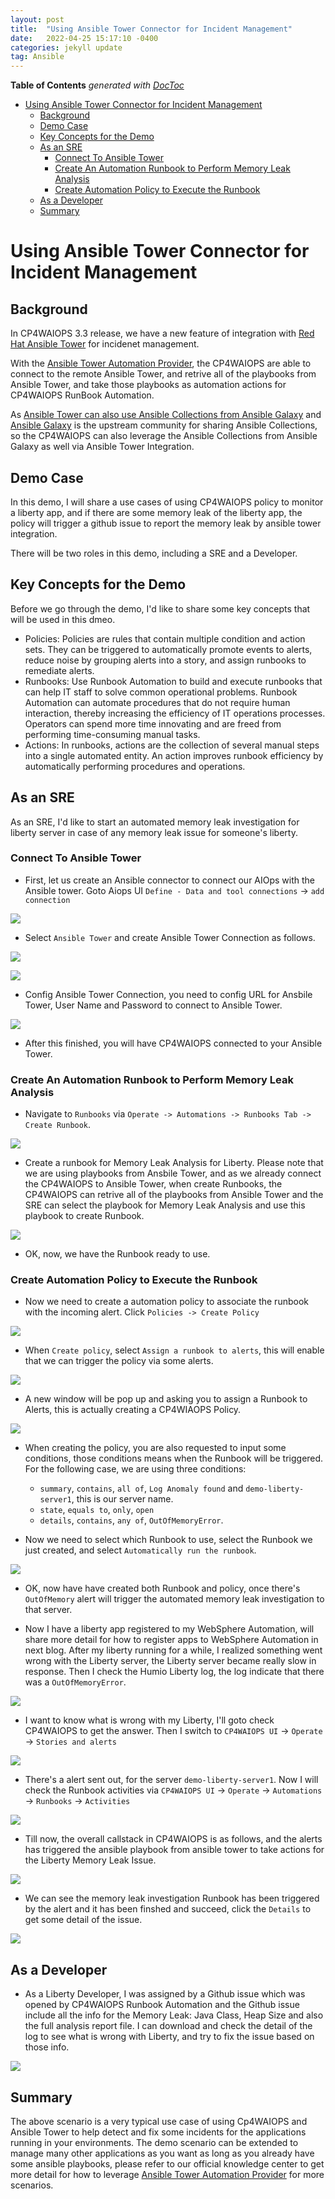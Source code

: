 ```yaml
---
layout: post
title:  "Using Ansible Tower Connector for Incident Management"
date:   2022-04-25 15:17:10 -0400
categories: jekyll update
tag: Ansible
---
```


<!-- START doctoc generated TOC please keep comment here to allow auto update -->
<!-- DON'T EDIT THIS SECTION, INSTEAD RE-RUN doctoc TO UPDATE -->
**Table of Contents**  *generated with [DocToc](https://github.com/thlorenz/doctoc)*

- [Using Ansible Tower Connector for Incident Management](#using-ansible-tower-connector-for-incident-management)
  - [Background](#background)
  - [Demo Case](#demo-case)
  - [Key Concepts for the Demo](#key-concepts-for-the-demo)
  - [As an SRE](#as-an-sre)
    - [Connect To Ansible Tower](#connect-to-ansible-tower)
    - [Create An Automation Runbook to Perform Memory Leak Analysis](#create-an-automation-runbook-to-perform-memory-leak-analysis)
    - [Create Automation Policy to Execute the Runbook](#create-automation-policy-to-execute-the-runbook)
  - [As a Developer](#as-a-developer)
  - [Summary](#summary)

<!-- END doctoc generated TOC please keep comment here to allow auto update -->

# Using Ansible Tower Connector for Incident Management

## Background

In CP4WAIOPS 3.3 release, we have a new feature of integration with [Red Hat Ansible Tower](https://access.redhat.com/products/ansible-tower-red-hat) for incidenet management.

With the [Ansible Tower Automation Provider](https://www.ibm.com/docs/en/cloud-paks/cloud-pak-watson-aiops/3.3.0?topic=connections-ansible), the CP4WAIOPS are able to connect to the remote Ansible Tower, and retrive all of the playbooks from Ansible Tower, and take those playbooks as automation actions for CP4WAIOPS RunBook Automation.

As [Ansible Tower can also use Ansible Collections from Ansible Galaxy](https://www.ansible.com/blog/installing-and-using-collections-on-ansible-tower) and [Ansible Galaxy](https://galaxy.ansible.com/) is the upstream community for sharing Ansible Collections, so the CP4WAIOPS can also leverage the Ansible Collections from Ansible Galaxy as well via Ansible Tower Integration.

## Demo Case

In this demo, I will share a use cases of using CP4WAIOPS policy to monitor a liberty app, and if there are some memory leak of the liberty app, the policy will trigger a github issue to report the memory leak by ansible tower integration.

There will be two roles in this demo, including a SRE and a Developer.

## Key Concepts for the Demo

Before we go through the demo, I'd like to share some key concepts that will be used in this dmeo.

- Policies: Policies are rules that contain multiple condition and action sets. They can be triggered to automatically promote events to alerts, reduce noise by grouping alerts into a story, and assign runbooks to remediate alerts.
- Runbooks: Use Runbook Automation to build and execute runbooks that can help IT staff to solve common operational problems. Runbook Automation can automate procedures that do not require human interaction, thereby increasing the efficiency of IT operations processes. Operators can spend more time innovating and are freed from performing time-consuming manual tasks.
- Actions: In runbooks, actions are the collection of several manual steps into a single automated entity. An action improves runbook efficiency by automatically performing procedures and operations.

## As an SRE

As an SRE, I'd like to start an automated memory leak investigation for liberty server in case of any memory leak issue for someone's liberty.

### Connect To Ansible Tower

- First, let us create an Ansible connector to connect our AIOps with the Ansible tower. Goto Aiops UI `Define - Data and tool connections` -> `add connection`

![](/images/mlk-images/data-and-connections.png)

- Select `Ansible Tower` and create Ansible Tower Connection as follows.

![](/images/mlk-images/Add-Ansible-Tower-Connection.png)

![](/images/mlk-images/Add-Ansible-Tower-Connection-02.png)

- Config Ansible Tower Connection, you need to config URL for Ansbile Tower, User Name and Password to connect to Ansible Tower.

![](/images/mlk-images/Ansible-Tower-Connection-add-panel.png)

- After this finished, you will have CP4WAIOPS connected to your Ansible Tower.

### Create An Automation Runbook to Perform Memory Leak Analysis

- Navigate to `Runbooks` via `Operate -> Automations -> Runbooks Tab -> Create Runbook`.

![](/images/mlk-images/Click-on-Create-Runbook.png)

- Create a runbook for Memory Leak Analysis for Liberty. Please note that we are using playbooks from Ansbile Tower, and as we already connect the CP4WAIOPS to Ansible Tower, when create Runbooks, the CP4WAIOPS can retrive all of the playbooks from Ansible Tower and the SRE can select the playbook for Memory Leak Analysis and use this playbook to create Runbook.

![](/images/mlk-images/Create-Runbook-Panel.png)

- OK, now, we have the Runbook ready to use.

### Create Automation Policy to Execute the Runbook

- Now we need to create a automation policy to associate the runbook with the incoming alert. Click `Policies -> Create Policy`

![](/images/mlk-images/Create-Policy.png)

- When `Create policy`, select `Assign a runbook to alerts`, this will enable that we can trigger the policy via some alerts.

![](/images/mlk-images/Create-Policy-Assign-Runbook-to-Alert.png)

- A new window will be pop up and asking you to assign a Runbook to Alerts, this is actually creating a CP4WIAOPS Policy.

![](/images/mlk-images/Create-Policy-panel-name.png)

- When creating the policy, you are also requested to input some conditions, those conditions means when the Runbook will be triggered. For the following case, we are using three conditions:
  - `summary`, `contains`, `all of`, `Log Anomaly found` and `demo-liberty-server1`, this is our server name.
  - `state`, `equals to`, `only`, `open`
  - `details`, `contains`, `any of`, `OutOfMemoryError`.

- Now we need to select which Runbook to use, select the Runbook we just created, and select `Automatically run the runbook`.

![](/images/mlk-images/Create-Policy-Panel-conditions.png)

- OK, now have have created both Runbook and policy, once there's `OutOfMemory` alert will trigger the automated memory leak investigation to that server.

- Now I have a liberty app registered to my WebSphere Automation, will share more detail for how to register apps to WebSphere Automation in next blog. After my liberty running for a while, I realized something went wrong with the Liberty server, the Liberty server became really slow in response. Then I check the Humio Liberty log, the log indicate that there was a `OutOfMemoryError`.

![](/images/mlk-images/Humio-OutOfMemory.png)

- I want to know what is wrong with my Liberty, I'll goto check CP4WAIOPS to get the answer. Then I switch to `CP4WAIOPS UI` -> `Operate` -> `Stories and alerts`

![](/images/mlk-images/Alert-triggered.png)

- There's a alert sent out, for the server `demo-liberty-server1`. Now I will check the Runbook activities via `CP4WAIOPS UI` -> `Operate` -> `Automations` -> `Runbooks` -> `Activities`

![](/images/mlk-images/runbook-activities-to-check.png)

- Till now, the overall callstack in CP4WAIOPS is as follows, and the alerts has triggered the ansible playbook from ansible tower to take actions for the Liberty Memory Leak Issue.

![](/images/mlk-images/callstack.png)

- We can see the memory leak investigation Runbook has been triggered by the alert and it has been finshed and succeed, click the `Details` to get some detail of the issue.

![](/images/mlk-images/runbook-activities-details.png)

## As a Developer

- As a Liberty Developer, I was assigned by a Github issue which was opened by CP4WAIOPS Runbook Automation and the Github issue include all the info for the Memory Leak: Java Class, Heap Size and also the full analysis report file. I can download and check the detail of the log to see what is wrong with Liberty, and try to fix the issue based on those info.

![](/images/mlk-images/git-issue-details.png)

## Summary

The above scenario is a very typical use case of using Cp4WAIOPS and Ansible Tower to help detect and fix some incidents for the applications running in your environments. The demo scenario can be extended to manage many other applications as you want as long as you already have some ansible playbooks, please refer to our official knowledge center to get more detail for how to leverage [Ansible Tower Automation Provider](https://www.ibm.com/docs/en/cloud-paks/cloud-pak-watson-aiops/3.3.0?topic=connections-ansible) for more scenarios.